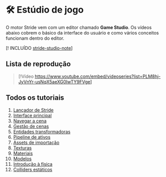 # 🛠 Estúdio de jogo

O motor Stride vem com um editor chamado **Game Studio**. Os vídeos abaixo cobrem o básico da interface do usuário e como vários conceitos funcionam dentro do editor.

[! INCLUÍDO [stride-studio-note](../../includes/game-studio-xenko-note.md)]

## Lista de reprodução

> [!Vídeo https://www.youtube.com/embed/videoseries?list=PLM8hj-JyVnYr-usNqX5aeXG0IwTY9FVge]

## Todos os tutoriais

1. [Lançador de Stride](1-launcher.md)
2. [Interface principal](2-main-interface.md)
3. [Navegar a cena](3-navigating-scene.md)
4. [Gestão de cenas](4-scene-management.md)
5. [Entidades transformadoras](5-transforming-entities.md)
6. [Pipeline de ativos](6-asset-pipeline.md)
7. [Assets de importação](7-importing-resources.md)
8. [Texturas](8-textures.md)
9. [Materiais](9-materials.md)
10. [Modelos](10-models.md)
11. [Introdução à física](11-physics-intro.md)
12. [Colliders estáticos](12-static-colliders.md)